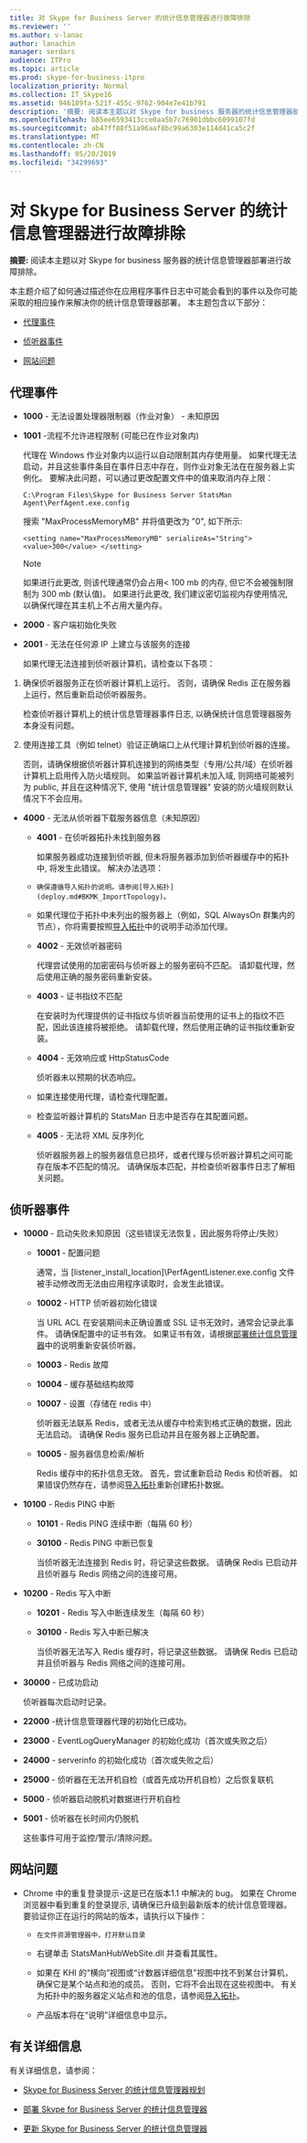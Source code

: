 ```yaml
---
title: 对 Skype for Business Server 的统计信息管理器进行故障排除
ms.reviewer: ''
ms.author: v-lanac
author: lanachin
manager: serdars
audience: ITPro
ms.topic: article
ms.prod: skype-for-business-itpro
localization_priority: Normal
ms.collection: IT_Skype16
ms.assetid: 946189fa-521f-455c-9762-904e7e41b791
description: '摘要: 阅读本主题以对 Skype for business 服务器的统计信息管理器部署进行故障排除。'
ms.openlocfilehash: b85ee6593413cce0aa5b7c76901dbbc6099107fd
ms.sourcegitcommit: ab47ff88f51a96aaf8bc99a6303e114d41ca5c2f
ms.translationtype: MT
ms.contentlocale: zh-CN
ms.lasthandoff: 05/20/2019
ms.locfileid: "34299693"
---
```

# <a name="troubleshoot-statistics-manager-for-skype-for-business-server"></a>对 Skype for Business Server 的统计信息管理器进行故障排除
 
**摘要:** 阅读本主题以对 Skype for business 服务器的统计信息管理器部署进行故障排除。
  
本主题介绍了如何通过描述你在应用程序事件日志中可能会看到的事件以及你可能采取的相应操作来解决你的统计信息管理器部署。 本主题包含以下部分：
  
- [代理事件](troubleshoot.md#BKMK_Agent)
    
- [侦听器事件](troubleshoot.md#BKMK_Listener)
    
- [网站问题](troubleshoot.md#BKMK_Website)
    
## <a name="agent-events"></a>代理事件
<a name="BKMK_Agent"> </a>

- **1000** - 无法设置处理器限制器（作业对象） - 未知原因
    
- **1001** -流程不允许进程限制 (可能已在作业对象内)
    
    代理在 Windows 作业对象内以运行以自动限制其内存使用量。 如果代理无法启动，并且这些事件条目在事件日志中存在，则作业对象无法在在服务器上实例化。 要解决此问题，可以通过更改配置文件中的值来取消内存上限：
    
  ```
  C:\Program Files\Skype for Business Server StatsMan Agent\PerfAgent.exe.config
  ```

    搜索 "MaxProcessMemoryMB" 并将值更改为 "0", 如下所示:
    
  ```
  <setting name="MaxProcessMemoryMB" serializeAs="String"> <value>300</value> </setting>
  ```

    > [!NOTE]
    > 如果进行此更改, 则该代理通常仍会占用\< 100 mb 的内存, 但它不会被强制限制为 300 mb (默认值)。 如果进行此更改, 我们建议密切监视内存使用情况, 以确保代理在其主机上不占用大量内存。 
  
- **2000** - 客户端初始化失败
    
- **2001** - 无法在任何源 IP 上建立与该服务的连接
    
    如果代理无法连接到侦听器计算机，请检查以下各项：
    
1. 确保侦听器服务正在侦听器计算机上运行。 否则，请确保 Redis 正在服务器上运行，然后重新启动侦听器服务。
    
    检查侦听器计算机上的统计信息管理器事件日志, 以确保统计信息管理器服务本身没有问题。
    
2. 使用连接工具（例如 telnet）验证正确端口上从代理计算机到侦听器的连接。
    
    否则，请确保根据侦听器计算机连接到的网络类型（专用/公共/域）在侦听器计算机上启用传入防火墙规则。 如果监听器计算机未加入域, 则网络可能被列为 public, 并且在这种情况下, 使用 "统计信息管理器" 安装的防火墙规则默认情况下不会应用。
    
- **4000** - 无法从侦听器下载服务器信息（未知原因）
    
  - **4001** - 在侦听器拓扑未找到服务器
    
    如果服务器成功连接到侦听器, 但未将服务器添加到侦听器缓存中的拓扑中, 将发生此错误。 解决办法选项：
    
  - 	确保遵循导入拓扑的说明。请参阅[导入拓扑](deploy.md#BKMK_ImportTopology)。   
    
  - 如果代理位于拓扑中未列出的服务器上（例如，SQL AlwaysOn 群集内的节点），你将需要按照[导入拓扑](deploy.md#BKMK_ImportTopology)中的说明手动添加代理。
    
  - **4002** - 无效侦听器密码
    
    代理尝试使用的加密密码与侦听器上的服务密码不匹配。 请卸载代理，然后使用正确的服务密码重新安装。
    
  - **4003** - 证书指纹不匹配
    
    在安装时为代理提供的证书指纹与侦听器当前使用的证书上的指纹不匹配，因此该连接将被拒绝。 请卸载代理，然后使用正确的证书指纹重新安装。
    
  - **4004** - 无效响应或 HttpStatusCode
    
    侦听器未以预期的状态响应。   
    
  - 如果连接使用代理，请检查代理配置。
    
  - 检查监听器计算机的 StatsMan 日志中是否存在其配置问题。
    
  - **4005** - 无法将 XML 反序列化
    
    侦听器服务器上的服务器信息已损坏，或者代理与侦听器计算机之间可能存在版本不匹配的情况。 请确保版本匹配，并检查侦听器事件日志了解相关问题。
    
## <a name="listener-events"></a>侦听器事件
<a name="BKMK_Listener"> </a>

- **10000** - 启动失败未知原因（这些错误无法恢复，因此服务将停止/失败）
    
  - **10001** - 配置问题
    
    通常，当 [listener_install_location]\PerfAgentListener.exe.config 文件被手动修改而无法由应用程序读取时，会发生此错误。
    
  - **10002** - HTTP 侦听器初始化错误
    
    当 URL ACL 在安装期间未正确设置或 SSL 证书无效时，通常会记录此事件。 请确保配置中的证书有效。 如果证书有效，请根据[部署统计信息管理器](deploy.md#BKMK_Deploy)中的说明重新安装侦听器。
    
  - **10003** - Redis 故障
    
  - **10004** - 缓存基础结构故障
    
  - **10007** - 设置（存储在 redis 中）
    
    侦听器无法联系 Redis，或者无法从缓存中检索到格式正确的数据，因此无法启动。 请确保 Redis 服务已启动并且在服务器上正确配置。
    
  - **10005** - 服务器信息检索/解析
    
    Redis 缓存中的拓扑信息无效。 首先，尝试重新启动 Redis 和侦听器。 如果错误仍然存在，请参阅[导入拓扑](deploy.md#BKMK_ImportTopology)重新创建拓扑数据。
    
- **10100** - Redis PING 中断
    
  - **10101** - Redis PING 连续中断（每隔 60 秒）
    
  - **30100** - Redis PING 中断已恢复
    
    当侦听器无法连接到 Redis 时，将记录这些数据。 请确保 Redis 已启动并且侦听器与 Redis 网络之间的连接可用。
    
- **10200** - Redis 写入中断
    
  - **10201** - Redis 写入中断连续发生（每隔 60 秒）
    
  - **30100** - Redis 写入中断已解决
    
    当侦听器无法写入 Redis 缓存时，将记录这些数据。 请确保 Redis 已启动并且侦听器与 Redis 网络之间的连接可用。
    
- **30000** - 已成功启动
    
    侦听器每次启动时记录。
    
- **22000** -统计信息管理器代理的初始化已成功。
    
- **23000** - EventLogQueryManager 的初始化成功（首次或失败之后）
    
- **24000** - serverinfo 的初始化成功（首次或失败之后）
    
- **25000** - 侦听器在无法开机自检（或首先成功开机自检）之后恢复联机
    
- **5000** - 侦听器启动脱机对数据进行开机自检
    
- **5001** - 侦听器在长时间内仍脱机
    
    这些事件可用于监控/警示/清除问题。
    
## <a name="website-issues"></a>网站问题
<a name="BKMK_Website"> </a>

- Chrome 中的重复登录提示-这是已在版本1.1 中解决的 bug。 如果在 Chrome 浏览器中看到重复的登录提示, 请确保已升级到最新版本的统计信息管理器。 要验证你正在运行的网站的版本，请执行以下操作：
    
  - 	在文件资源管理器中，打开默认目录
    
  - 右键单击 StatsManHubWebSite.dll 并查看其属性。
    
  - 如果在 KHI 的“横向”视图或“计数器详细信息”视图中找不到某台计算机，确保它是某个站点和池的成员。 否则，它将不会出现在这些视图中。 有关为拓扑中的服务器定义站点和池的信息，请参阅[导入拓扑](deploy.md#BKMK_ImportTopology)。
    
  - 产品版本将在“说明”详细信息中显示。
    
## <a name="for-more-information"></a>有关详细信息
<a name="BKMK_Website"> </a>

有关详细信息，请参阅：
  
- [Skype for Business Server 的统计信息管理器规划](plan.md)
    
- [部署 Skype for Business Server 的统计信息管理器](deploy.md)
    
- [更新 Skype for Business Server 的统计信息管理器](upgrade.md)

